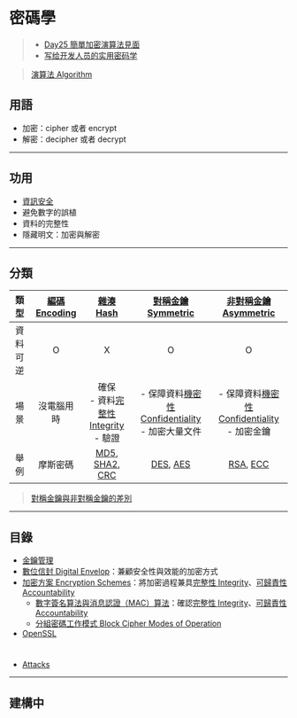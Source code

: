 # 密碼學
>- [Day25 簡單加密演算法見面](https://ithelp.ithome.com.tw/articles/10188698)
>- [写给开发人员的实用密码学](https://thiscute.world/posts/practical-cryptography-basics-1/)

>[演算法 Algorithm](演算法/演算法%20Algorithm.md)

## 用語
-   加密：cipher 或者 encrypt
-   解密：decipher 或者 decrypt

---
## 功用
- [資訊安全](演算法/資訊安全.md)
- 避免數字的誤植
- 資料的完整性
- 隱藏明文：加密與解密



---
## 分類


|類型|[編碼 Encoding](演算法/編碼%20Encoding.md)| [雜湊 Hash](演算法/雜湊%20Hash.md) |[對稱金鑰 Symmetric](演算法/對稱金鑰%20Symmetric.md)|[非對稱金鑰 Asymmetric](演算法/非對稱金鑰%20Asymmetric.md)|
|:-:|:-:|:-:|:-:|:-:|
|資料可逆|O|X|O|O|
|場景|沒電腦用時|確保<br>- 資料[完整性 Integrity](演算法/完整性%20Integrity.md)<br> - 驗證|- 保障資料[機密性 Confidentiality](演算法/機密性%20Confidentiality.md)<br>- 加密大量文件|- 保障資料[機密性 Confidentiality](演算法/機密性%20Confidentiality.md)<br>- 加密金鑰|
|舉例|摩斯密碼|[MD5](演算法/MD5.md), [SHA2](演算法/SHA2.md), [CRC](演算法/CRC.md)|[DES](演算法/DES.md), [AES](演算法/AES.md)|[RSA](演算法/RSA.md), [ECC](演算法/ECC.md)|

> [對稱金鑰與非對稱金鑰的差別](演算法/對稱金鑰與非對稱金鑰的差別.md)

---



## 目錄

- [金鑰管理](演算法/金鑰管理.md)
- [數位信封 Digital Envelop](演算法/數位信封%20Digital%20Envelop.md)：兼顧安全性與效能的加密方式
- [加密方案 Encryption Schemes](演算法/加密方案%20Encryption%20Schemes.md)：將加密過程兼具[完整性 Integrity](演算法/完整性%20Integrity.md)、[可歸責性 Accountability](演算法/可歸責性%20Accountability.md)
	- [數字簽名算法與消息認證（MAC）算法](演算法/數字簽名算法與消息認證（MAC）算法.md)：確認[完整性 Integrity](演算法/完整性%20Integrity.md)、[可歸責性 Accountability](演算法/可歸責性%20Accountability.md)
	- [分組密碼工作模式 Block Cipher Modes of Operation](演算法/分組密碼工作模式%20Block%20Cipher%20Modes%20of%20Operation.md) 
- [OpenSSL](演算法/OpenSSL.md)

#
- [Attacks](Attacks.md)
---

## 建構中

